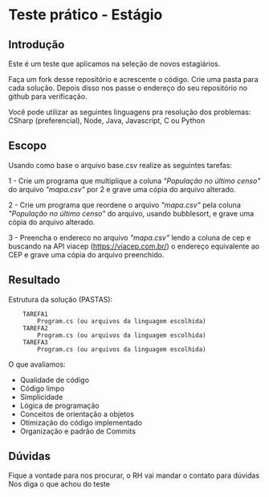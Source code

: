 # Teste prático - Estágio

## Introdução

Este é um teste que aplicamos na seleção de novos estagiários.

Faça um fork desse repositório e acrescente o código. Crie uma pasta para cada solução. Depois disso nos passe o endereço do seu repositório no github para verificação.

Você pode utilizar as seguintes linguagens pra resolução dos problemas: CSharp (preferencial), Node, Java, Javascript, C ou Python

## Escopo

Usando como base o arquivo base.csv realize as seguintes tarefas:

1 - Crie um programa que multiplique a coluna _"População no último censo"_ do arquivo _"mapa.csv"_ por 2 e grave uma cópia do arquivo alterado.

2 - Crie um programa que reordene o arquivo _"mapa.csv"_ pela coluna _"População no último censo"_ do arquivo, usando bubblesort, e grave uma cópia do arquivo alterado.

3 - Preencha o endereco no arquivo _"mapa.csv"_ lendo a coluna de cep e buscando na API viacep (https://viacep.com.br/) o endereço equivalente ao CEP e grave uma cópia do arquivo preenchido.

## Resultado

Estrutura da solução (PASTAS):

```
    TAREFA1
        Program.cs (ou arquivos da linguagem escolhida)
    TAREFA2
        Program.cs (ou arquivos da linguagem escolhida)
    TAREFA3
        Program.cs (ou arquivos da linguagem escolhida)
```

O que avaliamos:

- Qualidade de código
- Código limpo
- Simplicidade
- Lógica de programação
- Conceitos de orientação a objetos
- Otimização do código implementado
- Organização e padrão de Commits

## Dúvidas

Fique a vontade para nos procurar, o RH vai mandar o contato para dúvidas
Nos diga o que achou do teste
